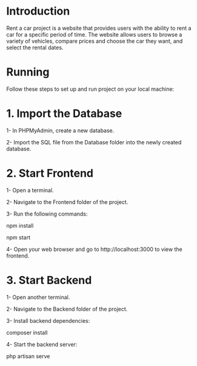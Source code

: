 # Introduction
Rent a car project is a website that provides users with the ability to rent a car for a specific period of time. The website allows users to browse a variety of vehicles, compare prices and choose the car they want, and select the rental dates.

# Running
Follow these steps to set up and run project on your local machine:

# 1. Import the Database
1- In PHPMyAdmin, create a new database.

2- Import the SQL file from the Database folder into the newly created database.

# 2. Start Frontend
1- Open a terminal.

2- Navigate to the Frontend folder of the project.

3- Run the following commands:

npm install

npm start

4- Open your web browser and go to http://localhost:3000 to view the frontend.

# 3. Start Backend
1- Open another terminal.

2- Navigate to the Backend folder of the project.

3- Install backend dependencies:

composer install

4- Start the backend server:

php artisan serve
